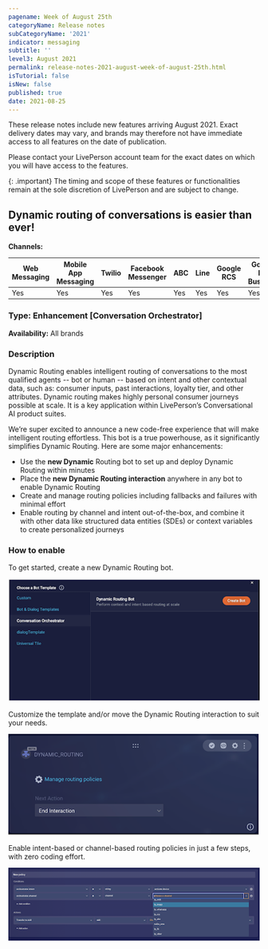 ```yaml
---
pagename: Week of August 25th
categoryName: Release notes
subCategoryName: '2021'
indicator: messaging
subtitle: ''
level3: August 2021
permalink: release-notes-2021-august-week-of-august-25th.html
isTutorial: false
isNew: false
published: true
date: 2021-08-25
---
```

These release notes include new features arriving August 2021. Exact delivery dates may vary, and brands may therefore not have immediate access to all features on the date of publication.

Please contact your LivePerson account team for the exact dates on which you will have access to the features.

{: .important}
The timing and scope of these features or functionalities remain at the sole discretion of LivePerson and are subject to change.

## Dynamic routing of conversations is easier than ever!

**Channels:**

<div class="tablecontainer">

<table class="releasenotes">

<thead>

<tr class="categoryrow">

<th>Web Messaging</th>

<th>Mobile App Messaging</th>

<th>Twilio</th>

<th>Facebook Messenger</th>

<th>ABC</th>

<th>Line</th>

<th>Google RCS</th>

<th>Google My Business</th>

<th>WhatsApp Business</th>

<th>CM</th>

<th>WeChat</th>

<th>Chat</th>

</tr>

</thead>

<tbody>

<tr>

<td>Yes</td>

<td>Yes</td>

<td>Yes</td>

<td>Yes</td>

<td>Yes</td>

<td>Yes</td>

<td>Yes</td>

<td>Yes</td>

<td>Yes</td>

<td>Yes</td>

<td>Yes</td>

<td>No</td>

</tr>

</tbody>

</table>

</div>

### Type: Enhancement [Conversation Orchestrator]

**Availability:** All brands

### Description
Dynamic Routing enables intelligent routing of conversations to the most qualified agents -- bot or human -- based on intent and other contextual data, such as: consumer inputs, past interactions, loyalty tier, and other attributes. Dynamic routing makes highly personal consumer journeys possible at scale. It is a key application within LivePerson’s Conversational AI product suites.

We’re super excited to announce a new code-free experience that will make intelligent routing effortless. This bot is a true powerhouse, as it significantly simplifies Dynamic Routing. Here are some major enhancements:

* Use the **new Dynamic** Routing bot to set up and deploy Dynamic Routing within minutes
* Place the **new Dynamic Routing interaction** anywhere in any bot to enable Dynamic Routing
* Create and manage routing policies including fallbacks and failures with minimal effort
* Enable routing by channel and intent out-of-the-box, and combine it with other data like structured data entities (SDEs) or context variables to create personalized journeys



### How to enable

To get started, create a new Dynamic Routing bot.

![](img/week-of-august-25th-1.png)

Customize the template and/or move the Dynamic Routing interaction to suit your needs.

![](img/week-of-august-25th-2.png)

Enable intent-based or channel-based routing policies in just a few steps, with zero coding effort.

![](img/week-of-august-25th-3.png)